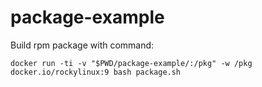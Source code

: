 # package-example

Build rpm package with command:

```
docker run -ti -v "$PWD/package-example/:/pkg" -w /pkg docker.io/rockylinux:9 bash package.sh
```

